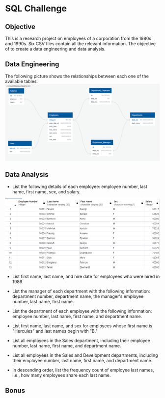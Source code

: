 # SQL Challenge

## Objective
This is a research project on employees of a corporation from the 1980s and 1990s. Six CSV files contain all the relevant information. The objective of to create a data engineering and data analysis.

## Data Engineering
The following picture shows the relationships between each one of the available tables.
![Figure](EmployeeSQL/ERD_Diagram.png)



## Data Analysis
* List the following details of each employee: employee number, last name, first name, sex, and salary.

![Figure](EmployeeSQL/Images/Data_Analysis_1.png)

* List first name, last name, and hire date for employees who were hired in 1986.


* List the manager of each department with the following information: department number, department name, the manager's employee number, last name, first name.


* List the department of each employee with the following information: employee number, last name, first name, and department name.


* List first name, last name, and sex for employees whose first name is "Hercules" and last names begin with "B."


* List all employees in the Sales department, including their employee number, last name, first name, and department name.


* List all employees in the Sales and Development departments, including their employee number, last name, first name, and department name.

* In descending order, list the frequency count of employee last names, i.e., how many employees share each last name.



## Bonus

